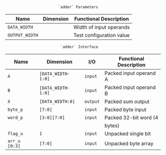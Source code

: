                             `adder` Parameters                             
                                                                           
| Name                 | Dimension     | Functional Description           |
|----------------------|---------------|----------------------------------|
| `DATA_WIDTH`         |               | Width of input operands          |
| `OUTPUT_WIDTH`       |               | Test configuration value         |
                                                                           
                             `adder` Interface                             
                                                                           
| Name          | Dimension          | I/O      | Functional Description  |
|---------------|--------------------|----------|-------------------------|
| `A`           | `[DATA_WIDTH-1:0]` | `input`  | Packed input operand A  |
| `B`           | `[DATA_WIDTH-1:0]` | `input`  | Packed input operand B  |
| `X`           | `[DATA_WIDTH:0]`   | `output` | Packed sum output       |
| `byte_p`      | `[7:0]`            | `input`  | Packed byte input       |
| `word_p`      | `[3:0][7:0]`       | `input`  | Packed 32-bit word (4   |
|               |                    |          | bytes)                  |
| `flag_u`      | `1`                | `input`  | Unpacked single bit     |
| `arr_u [0:3]` | `[7:0]`            | `input`  | Unpacked byte array     |
                                                                           
